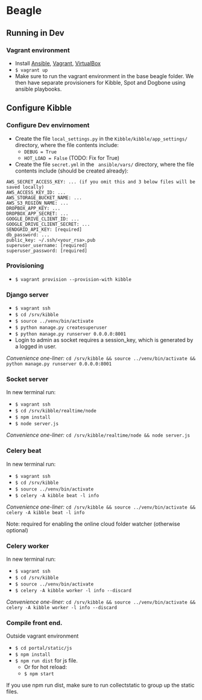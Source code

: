 

# Beagle
## Running in Dev

### Vagrant environment
- Install [Ansible](https://docs.ansible.com/ansible/latest/installation_guide/index.html), [Vagrant](https://www.vagrantup.com/), [VirtualBox](https://www.virtualbox.org/)
- `$ vagrant up`
- Make sure to run the vagrant environment in the base beagle folder. We then have separate provisioners for Kibble, Spot and Dogbone using ansible playbooks.

## Configure Kibble
### Configure Dev envirnoment
- Create the file `local_settings.py` in the `Kibble/kibble/app_settings/` directory, where the file contents include:
    - `DEBUG = True`
    - `HOT_LOAD = False` (TODO: Fix for True)
- Create the file `secret.yml` in the ` ansible/vars/` directory, where the file contents include (should be created already):

```
AWS_SECRET_ACCESS_KEY: ... (if you omit this and 3 below files will be saved locally)
AWS_ACCESS_KEY_ID: ...
AWS_STORAGE_BUCKET_NAME: ...
AWS_S3_REGION_NAME: ...
DROPBOX_APP_KEY: ...
DROPBOX_APP_SECRET: ...
GOOGLE_DRIVE_CLIENT_ID: ...
GOOGLE_DRIVE_CLIENT_SECRET: ...
SENDGRID_API_KEY: [required]
db_password: ...
public_key: ~/.ssh/<your_rsa>.pub
superuser_username: [required]
superuser_password: [required]
```

### Provisioning
- `$ vagrant provision --provision-with kibble`

### Django server
- `$ vagrant ssh`
- `$ cd /srv/kibble`
- `$ source ../venv/bin/activate`
- `$ python manage.py createsuperuser`
- `$ python manage.py runserver 0.0.0.0:8001`
- Login to admin as socket requires a session_key, which is generated by a logged in user.

_Convenience one-liner:_ `cd /srv/kibble && source ../venv/bin/activate && python manage.py runserver 0.0.0.0:8001`

### Socket server
In new terminal run:
- `$ vagrant ssh`
- `$ cd /srv/kibble/realtime/node`
- `$ npm install`
- `$ node server.js`

_Convenience one-liner:_ `cd /srv/kibble/realtime/node && node server.js`

### Celery beat
In new terminal run:
- `$ vagrant ssh`
- `$ cd /srv/kibble`
- `$ source ../venv/bin/activate`
- `$ celery -A kibble beat -l info`

_Convenience one-liner:_ `cd /srv/kibble && source ../venv/bin/activate && celery -A kibble beat -l info`

Note: required for enabling the online cloud folder watcher (otherwise optional)

### Celery worker
In new terminal run:
- `$ vagrant ssh`
- `$ cd /srv/kibble`
- `$ source ../venv/bin/activate`
- `$ celery -A kibble worker -l info --discard`

_Convenience one-liner:_ `cd /srv/kibble && source ../venv/bin/activate && celery -A kibble worker -l info --discard`

### Compile front end.
Outside vagrant environment
- `$ cd portal/static/js`
- `$ npm install`
- `$ npm run dist` for js file.
    - Or for hot reload:
    - `$ npm start`

If you use npm run dist, make sure to run collectstatic to group up the static files.